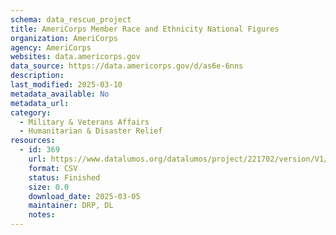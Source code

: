 ```yaml
---
schema: data_rescue_project 
title: AmeriCorps Member Race and Ethnicity National Figures
organization: AmeriCorps
agency: AmeriCorps
websites: data.americorps.gov
data_source: https://data.americorps.gov/d/as6e-6nns
description: 
last_modified: 2025-03-10
metadata_available: No
metadata_url: 
category:
  - Military & Veterans Affairs 
  - Humanitarian & Disaster Relief 
resources:
  - id: 369
    url: https://www.datalumos.org/datalumos/project/221702/version/V1/view
    format: CSV
    status: Finished
    size: 0.0
    download_date: 2025-03-05
    maintainer: DRP, DL
    notes: 
---
```

